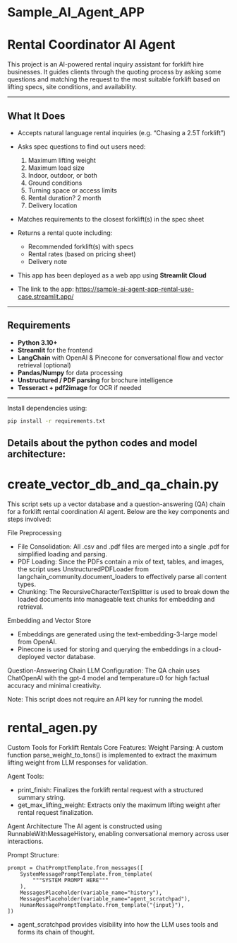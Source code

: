 # Sample_AI_Agent_APP

# Rental Coordinator AI Agent

This project is an AI-powered rental inquiry assistant for forklift hire businesses. It guides clients through the quoting process by asking some questions and matching the request to the most suitable forklift based on lifting specs, site conditions, and availability.

---

## What It Does

- Accepts natural language rental inquiries (e.g. “Chasing a 2.5T forklift”)
- Asks spec questions to find out users need:
   1) Maximum lifting weight
   2) Maximum load size
   3) Indoor, outdoor, or both
   4) Ground conditions
   5) Turning space or access limits
   6) Rental duration? 2 month
   7) Delivery location
- Matches requirements to the closest forklift(s) in the spec sheet
- Returns a rental quote including:
  - Recommended forklift(s) with specs
  - Rental rates (based on pricing sheet)
  - Delivery note

- This app has been deployed as a web app using **Streamlit Cloud**
- The link to the app: https://sample-ai-agent-app-rental-use-case.streamlit.app/

---

## Requirements 

- **Python 3.10+**
- **Streamlit** for the frontend
- **LangChain** with OpenAI & Pinecone for conversational flow and vector retrieval (optional)
- **Pandas/Numpy** for data processing
- **Unstructured / PDF parsing** for brochure intelligence
- **Tesseract + pdf2image** for OCR if needed

---

Install dependencies using:

```bash
pip install -r requirements.txt
```

## Details about the python codes and model architecture:

# create_vector_db_and_qa_chain.py
This script sets up a vector database and a question-answering (QA) chain for a forklift rental coordination AI agent.
Below are the key components and steps involved:

File Preprocessing
- File Consolidation: All .csv and .pdf files are merged into a single .pdf for simplified loading and parsing.
- PDF Loading: Since the PDFs contain a mix of text, tables, and images, the script uses UnstructuredPDFLoader from langchain_community.document_loaders to effectively parse all content types.
- Chunking: The RecursiveCharacterTextSplitter is used to break down the loaded documents into manageable text chunks for embedding and retrieval.

Embedding and Vector Store
- Embeddings are generated using the text-embedding-3-large model from OpenAI.
- Pinecone is used for storing and querying the embeddings in a cloud-deployed vector database.

Question-Answering Chain
LLM Configuration: The QA chain uses ChatOpenAI with the gpt-4 model and temperature=0 for high factual accuracy and minimal creativity.

Note: This script does not require an API key for running the model.

# rental_agen.py
Custom Tools for Forklift Rentals
Core Features:
Weight Parsing: A custom function parse_weight_to_tons() is implemented to extract the maximum lifting weight from LLM responses for validation.

Agent Tools:
- print_finish: Finalizes the forklift rental request with a structured summary string.
- get_max_lifting_weight: Extracts only the maximum lifting weight after rental request finalization.

Agent Architecture
The AI agent is constructed using RunnableWithMessageHistory, enabling conversational memory across user interactions.

Prompt Structure:
```
prompt = ChatPromptTemplate.from_messages([
    SystemMessagePromptTemplate.from_template(
        """SYSTEM PROMPT HERE"""
    ),
    MessagesPlaceholder(variable_name="history"),
    MessagesPlaceholder(variable_name="agent_scratchpad"),
    HumanMessagePromptTemplate.from_template("{input}"),
])
```

- agent_scratchpad provides visibility into how the LLM uses tools and forms its chain of thought.



